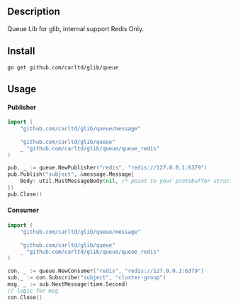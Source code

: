 ## Description
Queue Lib for glib, internal support Redis Only.

## Install
  `go get github.com/carltd/glib/queue`

## Usage

#### Publisher
```go
import (
    "github.com/carltd/glib/queue/message"
    
    "github.com/carltd/glib/queue"
    _ "github.com/carltd/glib/queue/queue_redis"
)

pub, _ := queue.NewPublisher("redis", "redis://127.0.0.1:6379")
pub.Publish("subject", &message.Message{
    Body: util.MustMessageBody(nil, /* point to your protobuffer struct */ ),
})
pub.Close()
```

#### Consumer
```go
import (
    "github.com/carltd/glib/queue/message"
    
    "github.com/carltd/glib/queue"
    _ "github.com/carltd/glib/queue/queue_redis"
)

con, _ := queue.NewConsumer("redis", "redis://127.0.0.1:6379")
sub,_ := con.Subscribe("subject", "cluster-group")
msg, _ := sub.NextMessage(time.Second)
// logic for msg
con.Close()
```
